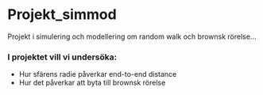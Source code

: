 # Projekt_simmod
Projekt i simulering och modellering om random walk och brownsk rörelse...

### I projektet vill vi undersöka:
<ul>
<li>Hur sfärens radie påverkar end-to-end distance </li>
<li>Hur det påverkar att byta till brownsk rörelse </li>
</ul>
